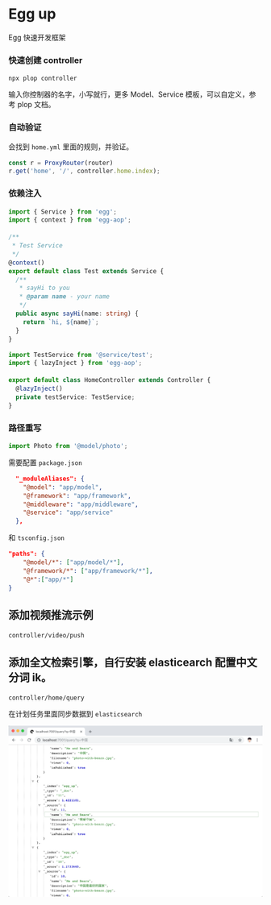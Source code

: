 # Egg up

Egg 快速开发框架


### 快速创建 controller

```
npx plop controller
```

输入你控制器的名字，小写就行，更多 Model、Service 模板，可以自定义，参考 plop 文档。


### 自动验证

会找到 `home.yml` 里面的规则，并验证。

```ts
const r = ProxyRouter(router)
r.get('home', '/', controller.home.index);
```

### 依赖注入

```ts
import { Service } from 'egg';
import { context } from 'egg-aop';

/**
 * Test Service
 */
@context()
export default class Test extends Service {
  /**
   * sayHi to you
   * @param name - your name
   */
  public async sayHi(name: string) {
    return `hi, ${name}`;
  }
}
```

```ts
import TestService from '@service/test';
import { lazyInject } from 'egg-aop';

export default class HomeController extends Controller {
  @lazyInject()
  private testService: TestService;
}
```

### 路径重写

```ts
import Photo from '@model/photo';
```

需要配置 `package.json`

```json
  "_moduleAliases": {
    "@model": "app/model",
    "@framework": "app/framework",
    "@middleware": "app/middleware",
    "@service": "app/service"
  },
```

和 `tsconfig.json`

```json
"paths": {
    "@model/*": ["app/model/*"],
    "@framework/*": ["app/framework/*"],
    "@*":["app/*"]
}
```

## 添加视频推流示例

`controller/video/push`

## 添加全文检索引擎，自行安装 elasticearch 配置中文分词 ik。

`controller/home/query`

在计划任务里面同步数据到 `elasticsearch`


![](./app/public/query.png)